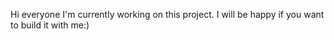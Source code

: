 Hi everyone
I'm currently working on this project. I will be happy if you want to build it with me:)
